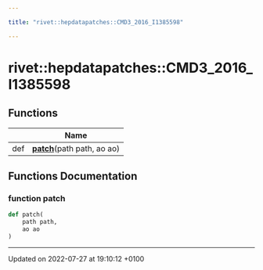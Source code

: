 ```yaml
---

title: "rivet::hepdatapatches::CMD3_2016_I1385598"

---
```


# rivet::hepdatapatches::CMD3_2016_I1385598



## Functions

|                | Name           |
| -------------- | -------------- |
| def | **[patch](http://example.org/namespaces/namespacerivet_1_1hepdatapatches_1_1cmd3__2016__i1385598/#function-patch)**(path path, ao ao) |


## Functions Documentation

### function patch

```python
def patch(
    path path,
    ao ao
)
```






-------------------------------

Updated on 2022-07-27 at 19:10:12 +0100